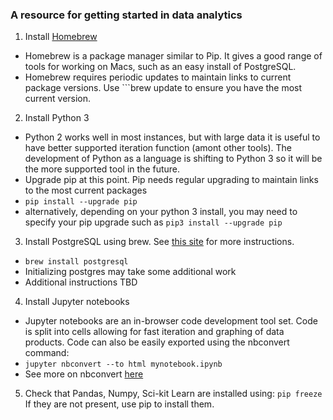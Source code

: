### A resource for getting started in data analytics

1. Install [Homebrew](http://brew.sh)
- Homebrew is a package manager similar to Pip. It gives a good range of tools for working on Macs, such as an easy install of PostgreSQL.
- Homebrew requires periodic updates to maintain links to current package versions. Use ```brew update to ensure you have the most current version.

2. Install Python 3
- Python 2 works well in most instances, but with large data it is useful to have better supported iteration function (amont other tools). The development of Python as a language is shifting to Python 3 so it will be the more supported tool in the future.
- Upgrade pip at this point. Pip needs regular upgrading to maintain links to the most current packages
- ` pip install --upgrade pip `
- alternatively, depending on your python 3 install, you may need to specify your pip upgrade such as ` pip3 install --upgrade pip `

3. Install PostgreSQL using brew. See [this site](https://www.moncefbelyamani.com/how-to-install-postgresql-on-a-mac-with-homebrew-and-lunchy/) for more instructions.
- `brew install postgresql`
- Initializing postgres may take some additional work
- Additional instructions TBD

4. Install Jupyter notebooks
- Jupyter notebooks are an in-browser code development tool set. Code is split into cells allowing for fast iteration and graphing of data products. Code can also be easily exported using the nbconvert command:
- `jupyter nbconvert --to html mynotebook.ipynb`
- See more on nbconvert [here](https://github.com/jupyter/nbconvert)

5. Check that Pandas, Numpy, Sci-kit Learn are installed using:
 `pip freeze`
 If they are not present, use pip to install them.

